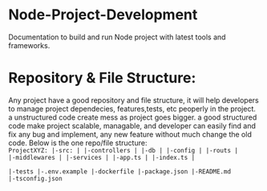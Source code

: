 # Node-Project-Development
Documentation to build and run Node project with latest tools and frameworks.

# Repository & File Structure:
Any project have a good repository and file structure, it will help developers to manage project dependecies, features,tests, etc peoperly in the project. a unstructured code create mess as project goes bigger. a good structured code make project scalable, managable, and developer can easily find and fix any bug and implement, any new feature without much change the old code.
Below is the one repo/file structure:
<code>
 ProjectXYZ:
    |-src:
    |    |-controllers
    |    |-db
    |    |-config
    |    |-routs
    |    |-middlewares
    |    |-services
    |    |-app.ts
    |    |-index.ts
    |     
    |-tests
    |-.env.example
    |-dockerfile
    |-package.json
    |-README.md
    |-tsconfig.json
</code>
